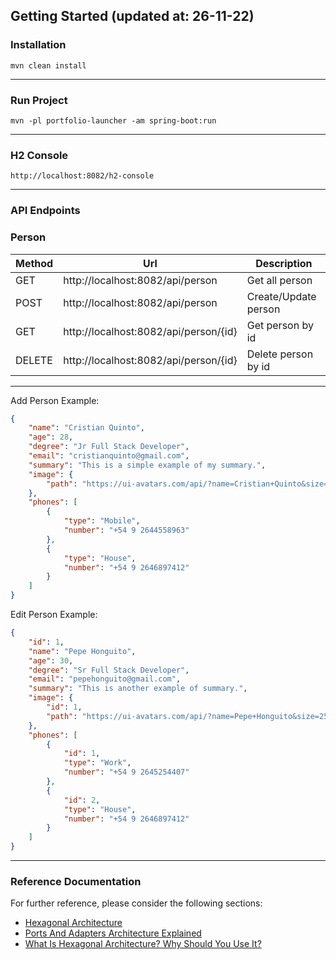 ## Getting Started (updated at: 26-11-22)

### Installation
```console
mvn clean install
```
---
### Run Project
```console
mvn -pl portfolio-launcher -am spring-boot:run
```
---
### H2 Console
```
http://localhost:8082/h2-console
```
---
### API Endpoints

### Person

| Method | Url                                         | Description          |
|--------|---------------------------------------------|----------------------|
| GET    | http://localhost:8082/api/person            | Get all person       |
| POST   | http://localhost:8082/api/person            | Create/Update person |
| GET    | http://localhost:8082/api/person/{id}       | Get person by id     |
| DELETE | http://localhost:8082/api/person/{id}       | Delete person by id  |

---

Add Person Example:
```json
{
    "name": "Cristian Quinto",
    "age": 28,
    "degree": "Jr Full Stack Developer",
    "email": "cristianquinto@gmail.com",
    "summary": "This is a simple example of my summary.",
    "image": {
        "path": "https://ui-avatars.com/api/?name=Cristian+Quinto&size=255"
    },
    "phones": [
        {
            "type": "Mobile",
            "number": "+54 9 2644558963"
        },
        {
            "type": "House",
            "number": "+54 9 2646897412"
        }
    ]
}
```

Edit Person Example:
```json
{
    "id": 1,
    "name": "Pepe Honguito",
    "age": 30,
    "degree": "Sr Full Stack Developer",
    "email": "pepehonguito@gmail.com",
    "summary": "This is another example of summary.",
    "image": {
        "id": 1,
        "path": "https://ui-avatars.com/api/?name=Pepe+Honguito&size=255"
    },
    "phones": [
        {
            "id": 1,
            "type": "Work",
            "number": "+54 9 2645254407"
        },
        {
            "id": 2,
            "type": "House",
            "number": "+54 9 2646897412"
        }
    ]
}
```
---

### Reference Documentation
For further reference, please consider the following sections:

- [Hexagonal Architecture](https://alistair.cockburn.us/hexagonal-architecture/)
- [Ports And Adapters Architecture Explained](https://codesoapbox.dev/ports-adapters-aka-hexagonal-architecture-explained/)
- [What Is Hexagonal Architecture? Why Should You Use It?](https://cardoai.com/what-is-hexagonal-architecture-should-you-use-it/)